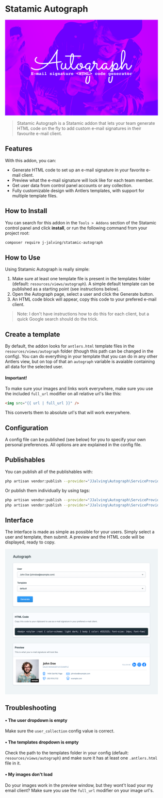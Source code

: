# Statamic Autograph

![alt text](https://github.com/j-jalving/statamic-autograph/blob/main/product.png?raw=true)

> Statamic Autograph is a Statamic addon that lets your team generate HTML code on the fly to add 
> custom e-mail signatures in their favourite e-mail client.  

## Features

With this addon, you can:

- Generate HTML code to set up an e-mail signature in your favorite e-mail client.
- Preview what the e-mail signature will look like for each team member.
- Get user data from control panel accounts or any collection.
- Fully customizable design with Antlers templates, with support for multiple template files.


## How to Install

You can search for this addon in the `Tools > Addons` section of the Statamic control panel and click **install**, or run the following command from your project root:

``` bash
composer require j-jalving/statamic-autograph
```

## How to Use

Using Statamic Autograph is really simple:

1. Make sure at least one template file is present in the templates folder (default: `resources/views/autograph`). A simple default template can be published as a starting point (see instructions below).
2. Open the Autograph page, select a user and click the Generate button.
3. An HTML code block will appear, copy this code to your prefered e-mail client. 
  
> Note: I don't have instructions how to do this for each client, but a quick Google search should do the trick.

## Create a template

By default, the addon looks for `antlers.html` template files in the `resources/views/autograph` folder (though this path can be changed in the config). You can do everything in your template that you can do in any other Antlers view, but on top of that an `autograph` variable is avaiable containing all data for the selected user.

#### Important!
To make sure your images and links work everywhere, make sure you use the included `full_url` modifier on all relative url's like this: 

```html
<img src="{{ url | full_url }}" />
```

This converts them to absolute url's that will work everywhere. 


## Configuration

A config file can be published (see below) for you to specify your own personal preferences. All options are are explained in the config file.

## Publishables

You can publish all of the publishables with:

```sh
php artisan vendor:publish --provider="JJalving\Autograph\ServiceProvider"
```

Or publish them individually by using tags:

```sh
php artisan vendor:publish --provider="JJalving\Autograph\ServiceProvider" --tag="config"
php artisan vendor:publish --provider="JJalving\Autograph\ServiceProvider" --tag="templates"
```

## Interface

The interface is made as simple as possible for your users. Simply select a user and template, then submit. A preview and the HTML code will be displayed, ready to copy.

![alt text](https://github.com/j-jalving/statamic-autograph/blob/main/screenshot.png?raw=true)


## Troubleshooting

#### • The user dropdown is empty
Make sure the `user_collection` config value is correct.

#### • The templates dropdown is empty
Check the path to the templates folder in your config (default: `resources/views/autograph`) and make sure it has at least one `.antlers.html` file in it. 

#### • My images don't load
Do your images work in the preview window, but they wont't load your my email client? Make sure you use the `full_url` modifier on your image url's.
